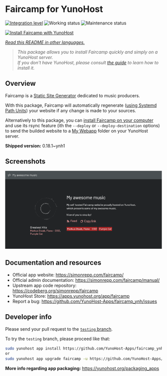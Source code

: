 <!--
N.B.: This README was automatically generated by <https://github.com/YunoHost/apps/tree/master/tools/readme_generator>
It shall NOT be edited by hand.
-->

# Faircamp for YunoHost

[![Integration level](https://dash.yunohost.org/integration/faircamp.svg)](https://ci-apps.yunohost.org/ci/apps/faircamp/) ![Working status](https://ci-apps.yunohost.org/ci/badges/faircamp.status.svg) ![Maintenance status](https://ci-apps.yunohost.org/ci/badges/faircamp.maintain.svg)

[![Install Faircamp with YunoHost](https://install-app.yunohost.org/install-with-yunohost.svg)](https://install-app.yunohost.org/?app=faircamp)

*[Read this README in other languages.](./ALL_README.md)*

> *This package allows you to install Faircamp quickly and simply on a YunoHost server.*  
> *If you don't have YunoHost, please consult [the guide](https://yunohost.org/install) to learn how to install it.*

## Overview

Faircamp is a [Static Site Generator](https://en.wikipedia.org/wiki/Static_site_generator) dedicated to music producers.

With this package, Faircamp will automatically regenerate ([using Systemd Path Units](https://www.putorius.net/systemd-path-units.html)) your website if any change is made to your sources.

Alternatively to this package, you can [install Faircamp on your computer](https://simonrepp.com/faircamp/manual/installation.html) and use its rsync feature (ith the `--deploy` or `--deploy-destination` options) to send the builded website to a [My Webapp](https://apps.yunohost.org/app/my_webapp) folder on your YunoHost server.


**Shipped version:** 0.18.1~ynh1

## Screenshots

![Screenshot of Faircamp](./doc/screenshots/faircamp-screenshot.png)

## Documentation and resources

- Official app website: <https://simonrepp.com/faircamp/>
- Official admin documentation: <https://simonrepp.com/faircamp/manual/>
- Upstream app code repository: <https://codeberg.org/simonrepp/faircamp>
- YunoHost Store: <https://apps.yunohost.org/app/faircamp>
- Report a bug: <https://github.com/YunoHost-Apps/faircamp_ynh/issues>

## Developer info

Please send your pull request to the [`testing` branch](https://github.com/YunoHost-Apps/faircamp_ynh/tree/testing).

To try the `testing` branch, please proceed like that:

```bash
sudo yunohost app install https://github.com/YunoHost-Apps/faircamp_ynh/tree/testing --debug
or
sudo yunohost app upgrade faircamp -u https://github.com/YunoHost-Apps/faircamp_ynh/tree/testing --debug
```

**More info regarding app packaging:** <https://yunohost.org/packaging_apps>
